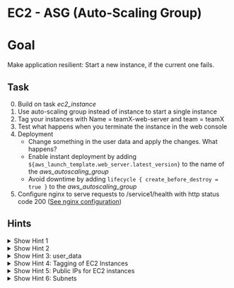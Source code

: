 # EC2 - ASG (Auto-Scaling Group)

# Goal
Make application resilient: Start a new instance, if the current one fails.


## Task
0. Build on task *ec2_instance*
0. Use auto-scaling group instead of instance to start a single instance
0. Tag your instances with Name = teamX-web-server and team = teamX
0. Test what happens when you terminate the instance in the web console
0. Deployment
    - Change something in the user data and apply the changes. What happens?
    - Enable instant deployment by adding `${aws_launch_template.web_server.latest_version}` to the name of the *aws_autoscaling_group*
    - Avoid downtime by adding `lifecycle { create_before_destroy = true }` to the *aws_autoscaling_group*
0. Configure nginx to serve requests to /service1/health with http status code 200 ([See nginx configuration](user-data.sh))


## Hints
<details><summary>Show Hint 1</summary><p>

You need at least two data sources and three resources.
</p></details>


<details><summary>Show Hint 2</summary><p>

Resources: aws_launch_template, aws_autoscaling_group, aws_security_group
</p></details>


<details><summary>Show Hint 3: user_data</summary><p>

Attention: *aws_launch_template* needs user data encoded as base64: `"${base64encode(file("user-data.sh"))}"`
</p></details>


<details><summary>Show Hint 4: Tagging of EC2 Instances</summary><p>

To tag instances started by auto scaling group, you need this attribute on the *aws_launch_template*
```hcl-terraform
  tag_specifications {
    resource_type = "instance"
    tags {
      Name = "teamX-web-server"
    }
  }
```
</p></details>


<details><summary>Show Hint 5: Public IPs for EC2 instances</summary><p>

If your ec2 instances do not have a public ip, you must set attribute *map_public_ip_on_launch = true* on each public *aws_subnet*.
</p></details>


<details><summary>Show Hint 6: Subnets</summary><p>

The attribute for subnets at the *aws_auto_scaling_group* is called `vpc_zone_identifier = ["${data.aws_subnet_ids.public.ids}"]`.
</p></details>


  